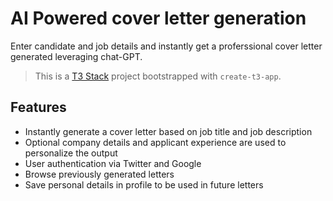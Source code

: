 # AI Powered cover letter generation

Enter candidate and job details and instantly get a proferssional cover letter generated leveraging chat-GPT.

> This is a [T3 Stack](https://create.t3.gg/) project bootstrapped with `create-t3-app`.

## Features

- Instantly generate a cover letter based on job title and job description
- Optional company details and applicant experience are used to personalize the output
- User authentication via Twitter and Google
- Browse previously generated letters
- Save personal details in profile to be used in future letters
